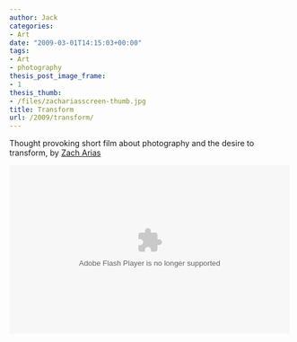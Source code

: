 ```yaml
---
author: Jack
categories:
- Art
date: "2009-03-01T14:15:03+00:00"
tags:
- Art
- photography
thesis_post_image_frame:
- 1
thesis_thumb:
- /files/zachariasscreen-thumb.jpg
title: Transform
url: /2009/transform/
---
```


Thought provoking short film about photography and the desire to transform, by [Zach Arias](http://www.zarias.com/)

<embed src="http://blip.tv/play/Ae3JCY2mWA" type="application/x-shockwave-flash" width="500"   height="300" allowscriptaccess="always" allowfullscreen="true">
</embed>
